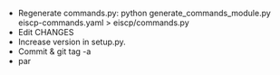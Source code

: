 - Regenerate commands.py: python generate_commands_module.py eiscp-commands.yaml  > eiscp/commands.py
- Edit CHANGES
- Increase version in setup.py.
- Commit & git tag -a
- par
